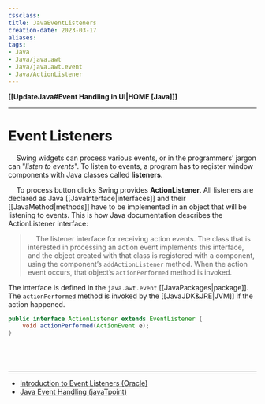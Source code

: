 ```yaml
---
cssclass:
title: JavaEventListeners
creation-date: 2023-03-17
aliases:
tags:
- Java
- Java/java.awt
- Java/java.awt.event
- Java/ActionListener
---
```

**[[UpdateJava#Event Handling in UI|HOME [Java]]]**

---
# Event Listeners
$\quad$Swing widgets can process various events, or in the programmers’ jargon can "*listen to events*". To listen to events, a program has to register window components with Java classes called **listeners**.

$\quad$To process button clicks Swing provides **ActionListener**. All listeners are declared as Java [[JavaInterface|interfaces]] and their [[JavaMethod|methods]] have to be implemented in an object that will be listening to events. This is how Java documentation describes the ActionListener interface:
> $\quad$The listener interface for receiving action events. The class that is interested in processing an action event implements this interface, and the object created with that class is registered with a component, using the component’s `addActionListener` method. When the action event occurs, that object’s `actionPerformed` method is invoked.

The interface is defined in the `java.awt.event` [[JavaPackages|package]]. The `actionPerformed` method is invoked by the [[JavaJDK&JRE|JVM]] if the action happened.
```java
public interface ActionListener extends EventListener {
	void actionPerformed(ActionEvent e);
}
```

<br>

# 
---
- [Introduction to Event Listeners (Oracle)](https://docs.oracle.com/javase/tutorial/uiswing/events/intro.html)
- [Java Event Handling (javaTpoint)](https://www.javatpoint.com/event-handling-in-java)